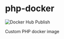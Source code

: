 # php-docker

![Docker Hub Publish](https://github.com/albenik/php-docker/workflows/Docker%20Hub%20Publish/badge.svg)

Custom PHP docker image
